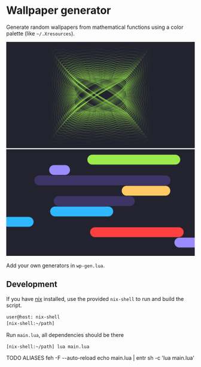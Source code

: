 # Wallpaper generator

Generate random wallpapers from mathematical functions using a color palette (like
`~/.Xresources`).

![harmonograph](./examples/generator-harmonograph.png)
![lines](./examples/generator-lines.png)

Add your own generators in `wp-gen.lua`.

## Development

If you have [nix]() installed, use the provided `nix-shell` to run and build the
script.

```bash
user@host: nix-shell
[nix-shell:~/path]
```

Run `main.lua`, all dependencies should be there
```
[nix-shell:~/path] lua main.lua
```

TODO ALIASES
feh -F --auto-reload
echo main.lua | entr sh -c 'lua main.lua'
